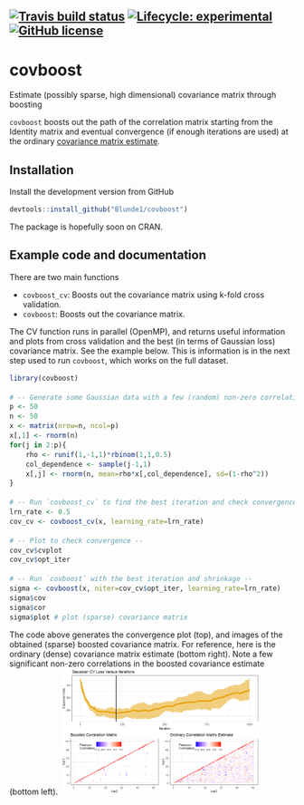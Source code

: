 <!-- badges: start -->
[![Travis build status](https://travis-ci.org/Blunde1/covboost.svg?branch=master)](https://travis-ci.org/Blunde1/covboost)
[![Lifecycle: experimental](https://img.shields.io/badge/lifecycle-experimental-orange.svg)](https://www.tidyverse.org/lifecycle/#experimental)
[![GitHub license](https://img.shields.io/badge/license-GPL%20(%3E%3D%202)-blue)](https://www.gnu.org/licenses/gpl-3.0.html)
---------


# covboost
Estimate (possibly sparse, high dimensional) covariance matrix through boosting

`covboost` boosts out the path of the correlation matrix starting from the Identity matrix and eventual convergence (if enough iterations are used) at the ordinary [covariance matrix estimate](https://en.wikipedia.org/wiki/Estimation_of_covariance_matrices#Estimation_in_a_general_context).

## Installation

Install the development version from GitHub
```r
devtools::install_github("Blunde1/covboost")
```
The package is hopefully soon on CRAN.

## Example code and documentation

There are two main functions
- `covboost_cv`: Boosts out the covariance matrix using k-fold cross validation.
- `covboost`: Boosts out the covariance matrix.

The CV function runs in parallel (OpenMP), and returns useful information and plots from cross validation and the best (in terms of Gaussian loss) covariance matrix. See the example below. 
This is information is in the next step used to run `covboost`, which works on the full dataset.

```r
library(covboost)

# -- Generate some Gaussian data with a few (random) non-zero correlations --
p <- 50
n <- 50
x <- matrix(nrow=n, ncol=p)
x[,1] <- rnorm(n)
for(j in 2:p){
    rho <- runif(1,-1,1)*rbinom(1,1,0.5)
    col_dependence <- sample(j-1,1)
    x[,j] <- rnorm(n, mean=rho*x[,col_dependence], sd=(1-rho^2))
}

# -- Run `covboost_cv` to find the best iteration and check convergence --
lrn_rate <- 0.5
cov_cv <- covboost_cv(x, learning_rate=lrn_rate)

# -- Plot to check convergence --
cov_cv$cvplot
cov_cv$opt_iter

# -- Run `covboost` with the best iteration and shrinkage --
sigma <- covboost(x, niter=cov_cv$opt_iter, learning_rate=lrn_rate)
sigma$cov
sigma$cor
sigma$plot # plot (sparse) covariance matrix
```
The code above generates the convergence plot (top), and images of the obtained (sparse) boosted covariance matrix. For reference, here is the ordinary (dense) covariance matrix estimate (bottom right). Note a few significant non-zero correlations in the boosted covariance estimate (bottom left).
<img src="man/figures/readme-fig-1.png" width="70%" />
